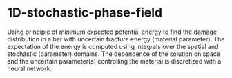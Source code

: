 # 1D-stochastic-phase-field

Using principle of minimum expected potential energy to find the damage distribution in a bar with uncertain fracture energy (material parameter). The expectation of the energy is computed using integrals over the spatial and stochastic (parameter) domains. The dependence of the solution on space and the uncertain parameter(s) controlling the material is discretized with a neural network.
